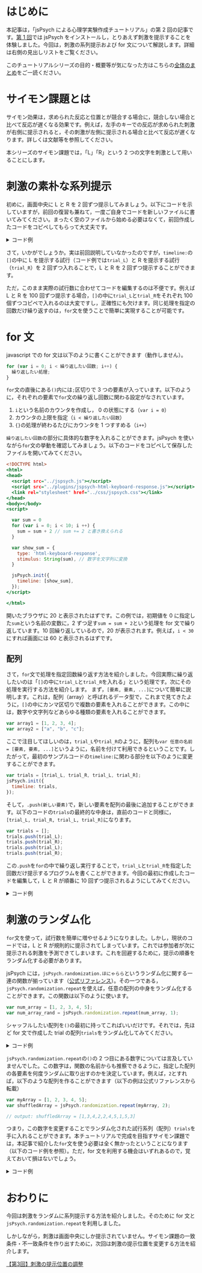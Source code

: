 # はじめに

本記事は，「jsPsych による心理学実験作成チュートリアル」の第 2 回の記事です。[第 1 回](https://qiita.com/snishym/items/45cfd220f7af8c7a13e0)では jsPsych をインストールし，とりあえず刺激を提示することを体験しました。今回は，刺激の系列提示および for 文について解説します。詳細は右側の見出しリストをご覧ください。

このチュートリアルシリーズの目的・概要等が気になった方はこちらの[全体のまとめ](https://qiita.com/snishym/items/1e0511f8622282993ed1)をご一読ください。

# サイモン課題とは

サイモン効果は，求められた反応と位置とが競合する場合に，競合しない場合と比べて反応が遅くなる効果です。例えば，左手のキーでの反応が求められた刺激が右側に提示されると，その刺激が左側に提示される場合と比べて反応が遅くなります。詳しくは文献等を参照してください。

本シリーズのサイモン課題では，「L」「R」という 2 つの文字を刺激として用いることにします。

# 刺激の素朴な系列提示

初めに，画面中央に L と R を 2 回ずつ提示してみましょう。以下にコードを示していますが，前回の復習も兼ねて，一度ご自身でコードを新しいファイルに書いてみてください。まったく空のファイルから始める必要はなくて，前回作成したコードをコピペしてもらって大丈夫です。

<details><summary>コード例</summary><div>

```html:simple_sequence.html
<!DOCTYPE html>
<html>
<head>
  <script src="../jspsych.js"></script>
  <script src="../plugins/jspsych-html-keyboard-response.js"></script>
  <link rel="stylesheet" href="../css/jspsych.css"></link>
</head>
<body></body>
<script>

  var trial_L = {
    type: 'html-keyboard-response',
    stimulus: 'L',
    choices: ['f', 'j'], // 入力キーの指定
    trial_duration: 1000, // 試行の持続時間
  }

  var trial_R = {
    type: 'html-keyboard-response',
    stimulus: 'R',
    choices: ['f', 'j'],
    trial_duration: 1000,
  }

  jsPsych.init({
    timeline: [trial_L, trial_R, trial_L, trial_R],
  });
</script>

</html>
```

</div></details>

さて，いかがでしょうか。実は前回説明していなかったのですが，`timeline:`の`[]`の中に L を提示する試行（コード例では`trial_L`）と R を提示する試行（`trial_R`）を 2 回ずつ入れることで，L と R を 2 回ずつ提示することができます。

ただ，このまま実際の試行数に合わせてコードを編集するのは不便です。例えば L と R を 100 回ずつ提示する場合，`[]`の中に`trial_L`と`trial_R`をそれぞれ 100 個ずつコピペで入れるのは大変ですし，正確性にも欠けます。同じ処理を指定の回数だけ繰り返すのは，`for`文を使うことで簡単に実現することが可能です。

# for 文

javascript での for 文は以下のように書くことができます（動作しません）。

```javascript
for (var i = 0; i < 繰り返したい回数; i++) {
  繰り返したい処理;
}
```

`for`文の直後にある`()`内には`;`区切りで 3 つの要素が入っています。以下のように，それぞれの要素で`for`文の繰り返し回数に関わる設定がなされています。

1. `i`という名前のカウンタを作成し， 0 の状態にする（`var i = 0`）
2. カウンタの上限を指定（`i < 繰り返したい回数`）
3. `{}`の処理が終わるたびにカウンタを 1 つすすめる（`i++`）

`繰り返したい回数`の部分に具体的な数字を入れることができます。jsPsych を使いながら`for`文の挙動を確認してみましょう。以下のコードをコピペして保存したファイルを開いてみてください。

```html:add-for.html
<!DOCTYPE html>
<html>
<head>
  <script src="../jspsych.js"></script>
  <script src="../plugins/jspsych-html-keyboard-response.js"></script>
  <link rel="stylesheet" href="../css/jspsych.css"></link>
</head>
<body></body>
<script>

  var sum = 0
  for (var i = 0; i < 10; i ++) {
    sum = sum + 2 // sum += 2 と書き換えられる
  }

  var show_sum = {
    type: 'html-keyboard-response',
    stimulus: String(sum), // 数字を文字列に変換
  }

  jsPsych.init({
    timeline: [show_sum],
  });
</script>

</html>
```

開いたブラウザに 20 と表示されたはずです。この例では，初期値を 0 に指定した`sum`という名前の変数に，2 ずつ足す`sum = sum + 2`という処理を for 文で繰り返しています。10 回繰り返しているので，20 が表示されます。例えば，`i < 30`にすれば画面には 60 と表示されるはずです。

## 配列

さて，`for`文で処理を指定回数繰り返す方法を紹介しました。今回実際に繰り返したいのは「`[]`の中に`trial_L`と`trial_R`を入れる」という処理です。次にその処理を実行する方法を紹介します。
まず，`[要素, 要素, ...]`について簡単に説明します。これは，配列（array）と呼ばれるデータ型で，これまで見てきたように，`[]`の中にカンマ区切りで複数の要素を入れることができます。この中には，数字や文字列などあらゆる種類の要素を入れることができます。

```javascript
var array1 = [1, 2, 3, 4];
var array2 = ["a", "b", "c"];
```

ここで注目してほしいのは，`trial_L`や`trial_R`のように，配列も`var 任意の名前 = [要素, 要素, ...]`というように，名前を付けて利用できるということです。したがって，最初のサンプルコードの`timeline:`に関わる部分を以下のように変更することができます。

```javascript
var trials = [trial_L, trial_R, trial_L, trial_R];
jsPsych.init({
  timeline: trials,
});
```

そして，`.push(新しい要素)`で，新しい要素を配列の最後に追加することができます。以下のコードの`trials`の最終的な中身は，直前のコードと同様に，`[trial_L, trial_R, trial_L, trial_R]`になります。

```javascript
var trials = [];
trials.push(trial_L);
trials.push(trial_R);
trials.push(trial_L);
trials.push(trial_R);
```

この`.push`を`for`の中で繰り返し実行することで，`trial_L`と`trial_R`を指定した回数だけ提示するプログラムを書くことができます。今回の最初に作成したコードを編集して，L と R が順番に 10 回ずつ提示されるようにしてみてください。

<details><summary>コード例</summary><div>

```html
<!DOCTYPE html>
<html>
<head>
  <script src="../jspsych.js"></script>
  <script src="../plugins/jspsych-html-keyboard-response.js"></script>
  <link rel="stylesheet" href="../css/jspsych.css"></link>
</head>
<body></body>
<script>

  var trial_L = {
    type: 'html-keyboard-response',
    stimulus: 'L',
    choices: ['f', 'j'],
    trial_duration: 1000,
  }

  var trial_R = {
    type: 'html-keyboard-response',
    stimulus: 'R',
    choices: ['f', 'j'],
    trial_duration: 1000,
  }

  var trials = [];
  for (var i = 0; i < 10; i++) {
    trials.push(trial_L);
    trials.push(trial_R);
  }

  jsPsych.init({
    timeline: trials,
  });
</script>

</html>
```

</div></details>

# 刺激のランダム化

`for`文を使って，試行数を簡単に増やせるようになりました。しかし，現状のコードでは，L と R が規則的に提示されてしまっています。これでは参加者が次に提示される刺激を予測できてしまいます。これを回避するために，提示の順番をランダム化する必要があります。

jsPsych には，`jsPsych.randomization.ほにゃらら`というランダム化に関する一連の関数が揃っています（[公式リファレンス](https://www.jspsych.org/core_library/jspsych-randomization/)）。その一つである，`jsPsych.randomization.repeat`を使えば，任意の配列の中身をランダム化することができます。この関数は以下のように使います。

```javascript
var num_array = [1, 2, 3, 4, 5];
var num_array_rand = jsPsych.randomization.repeat(num_array, 1);
```

シャッフルしたい配列を`()`の最初に持ってこればいいだけです。それでは，先ほど for 文で作成した trial の配列`trials`をランダム化してみてください。

<details><summary>コード例</summary><div>

```html
<!DOCTYPE html>
<html>
<head>
  <script src="../jspsych.js"></script>
  <script src="../plugins/jspsych-html-keyboard-response.js"></script>
  <link rel="stylesheet" href="../css/jspsych.css"></link>
</head>
<body></body>
<script>

  var trial_L = {
    type: 'html-keyboard-response',
    stimulus: 'L',
    choices: ['f', 'j'],
    trial_duration: 1000,
  }

  var trial_R = {
    type: 'html-keyboard-response',
    stimulus: 'R',
    choices: ['f', 'j'],
    trial_duration: 1000,
  }

  var trials = [];
  for (var i = 0; i < 10; i++) {
    trials.push(trial_L);
    trials.push(trial_R);
  }

  var trials_rand = jsPsych.randomization.repeat(trials, 1);

  jsPsych.init({
    timeline: trials_rand, // 名前を変更し忘れない
    default_iti: 250, // 同じ文字が繰り返し提示されているのをわかりやすくするため
  });

  // 以下のように元のtrialsを書き換えてしまってもこの場合は問題ない
  // trials = jsPsych.randomization.repeat(trials, 1);
  // jsPsych.init({
  //   timeline: trials,
  //   default_iti: 250
  // });
</script>

</html>
```

</div></details>

`jsPsych.randomization.repeat`の`()`の 2 つ目にある数字については言及していませんでした。この数字は，関数の名前からも推察できるように，指定した配列の各要素を何度ランダムに取り出すのかを決定しています。例えば，`2`とすれば，以下のような配列を作ることができます（以下の例は公式リファレンスから転載）

```javascript
var myArray = [1, 2, 3, 4, 5];
var shuffledArray = jsPsych.randomization.repeat(myArray, 2);

// output: shuffledArray = [1,3,4,2,2,4,5,1,5,3]
```

つまり，この数字を変更することでランダム化された試行系列（配列）`trials`を手に入れることができます。本チュートリアルで完成を目指すサイモン課題では，本記事で紹介した`for`文を使う必要は全く無かったということになります（以下のコード例を参照）。ただ，for 文を利用する機会はいずれあるので，覚えておいて損はないでしょう。

<details><summary>コード例</summary><div>

```html
<!DOCTYPE html>
<html>
<head>
  <script src="../jspsych.js"></script>
  <script src="../plugins/jspsych-html-keyboard-response.js"></script>
  <link rel="stylesheet" href="../css/jspsych.css"></link>
</head>
<body></body>
<script>

  var trial_L = {
    type: 'html-keyboard-response',
    stimulus: 'L',
    choices: ['f', 'j'],
    trial_duration: 1000,
  }

  var trial_R = {
    type: 'html-keyboard-response',
    stimulus: 'R',
    choices: ['f', 'j'],
    trial_duration: 1000,
  }

  var trials = [trial_L, trial_R]
  trials = jsPsych.randomization.repeat(trials, 10);

  jsPsych.init({
    timeline: trials,
    default_iti: 250, // 同じ文字が繰り返し提示されているのをわかりやすくするため
  });

</script>

</html>
```

</div></details>

# おわりに

今回は刺激をランダムに系列提示する方法を紹介しました。そのために for 文と`jsPsych.randomization.repeat`を利用しました。

しかしながら，刺激は画面中央にしか提示されていません。サイモン課題の一致条件・不一致条件を作り出すために，次回は刺激の提示位置を変更する方法を紹介します。

[【第3回】刺激の提示位置の調整](https://qiita.com/snishym/items/bec56308c67922c3b3df)
